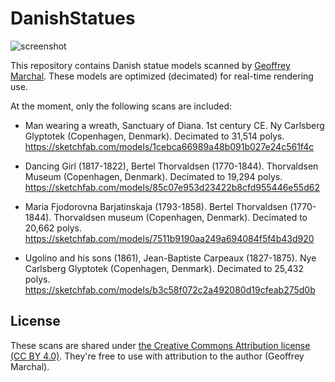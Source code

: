 DanishStatues
=============

![screenshot](https://i.imgur.com/0Wx3YUml.png)

This repository contains Danish statue models scanned by [Geoffrey Marchal].
These models are optimized (decimated) for real-time rendering use.

[Geoffrey Marchal]: https://sketchfab.com/geoffreymarchal

At the moment, only the following scans are included:

- Man wearing a wreath, Sanctuary of Diana. 1st century CE.
  Ny Carlsberg Glyptotek (Copenhagen, Denmark). Decimated to 31,514 polys.
  https://sketchfab.com/models/1cebca66989a48b091b027e24c561f4c

- Dancing Girl (1817-1822), Bertel Thorvaldsen (1770-1844).
  Thorvaldsen Museum (Copenhagen, Denmark). Decimated to 19,294 polys.
  https://sketchfab.com/models/85c07e953d23422b8cfd955446e55d62

- Maria Fjodorovna Barjatinskaja (1793-1858). Bertel Thorvaldsen (1770-1844).
  Thorvaldsen museum (Copenhagen, Denmark). Decimated to 20,662 polys.
  https://sketchfab.com/models/7511b9190aa249a694084f5f4b43d920

- Ugolino and his sons (1861), Jean-Baptiste Carpeaux (1827-1875).
  Nye Carlsberg Glyptotek (Copenhagen, Denmark). Decimated to 25,432 polys.
  https://sketchfab.com/models/b3c58f072c2a492080d19cfeab275d0b

License
-------

These scans are shared under [the Creative Commons Attribution license (CC BY
4.0)][CC-BY]. They're free to use with attribution to the author (Geoffrey
Marchal).

[CC-BY]: https://creativecommons.org/licenses/by/4.0/
